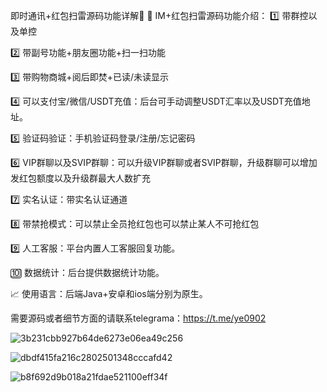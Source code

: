 即时通讯+红包扫雷源码功能详解🎉
📱 IM+红包扫雷源码功能介绍：
1️⃣ 带群控以及单控

2️⃣ 带副号功能+朋友圈功能+扫一扫功能

3️⃣ 带购物商城+阅后即焚+已读/未读显示

4️⃣ 可以支付宝/微信/USDT充值：后台可手动调整USDT汇率以及USDT充值地址。

5️⃣ 验证码验证：手机验证码登录/注册/忘记密码

6️⃣ VIP群聊以及SVIP群聊：可以升级VIP群聊或者SVIP群聊，升级群聊可以增加发红包额度以及升级群最大人数扩充

7️⃣ 实名认证：带实名认证通道

8️⃣ 带禁抢模式：可以禁止全员抢红包也可以禁止某人不可抢红包

9️⃣ 人工客服：平台内置人工客服回复功能。

🔟 数据统计：后台提供数据统计功能。

📈 使用语言：后端Java+安卓和ios端分别为原生。

需要源码或者细节方面的请联系telegrama：https://t.me/ye0902

![3b231cbb927b64de6273e06ea49c256](https://github.com/user-attachments/assets/93d2b804-0a67-4f3a-8fab-7a9da84cd369)

![dbdf415fa216c2802501348cccafd42](https://github.com/user-attachments/assets/ba15102e-c90d-4d9f-b6a7-57002e51fb89)

![b8f692d9b018a21fdae521100eff34f](https://github.com/user-attachments/assets/8f6c545b-5587-4107-ae65-d4c0cdc4c985)


